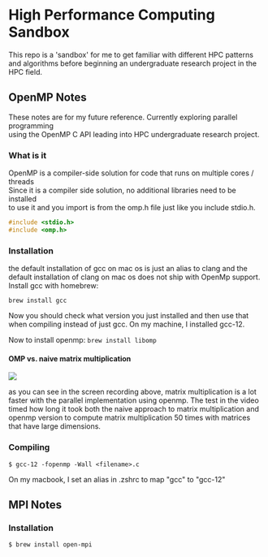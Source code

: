 # High Performance Computing Sandbox

This repo is a 'sandbox' for me to get familiar with different HPC patterns and algorithms before beginning an undergraduate research project in the HPC field. <br>

## OpenMP Notes

These notes are for my future reference. Currently exploring parallel programming <br>
using the OpenMP C API leading into HPC undergraduate research project. <br>

### What is it

OpenMP is a compiler-side solution for code that runs on multiple cores / threads <br>
Since it is a compiler side solution, no additional libraries need to be installed <br>
to use it and you import is from the omp.h file just like you include stdio.h. <br> 

```c
#include <stdio.h>
#include <omp.h>
```

### Installation

the default installation of gcc on mac os is just an alias to clang and the default installation of clang on mac os does not ship with OpenMp support. Install gcc with homebrew: <br> 

`brew install gcc` <br>

Now you should check what version you just installed and then use that when compiling instead of just gcc. On my machine, I installed gcc-12.

Now to install openmp:
`brew install libomp`

#### OMP vs. naive matrix multiplication

![](https://github.com/Jensen-holm/HPC-SB/tree/main/demos/omp_vs_naive.gif)

as you can see in the screen recording above, matrix multiplication is a lot faster with the parallel implementation using openmp.
The test in the video timed how long it took both the naive approach to matrix multiplication and openmp version to compute matrix multiplication 50 times with matrices that have large dimensions.

### Compiling

`$ gcc-12 -fopenmp -Wall <filename>.c`

On my macbook, I set an alias in .zshrc to map "gcc" to "gcc-12"

## MPI Notes

### Installation

`$ brew install open-mpi`

